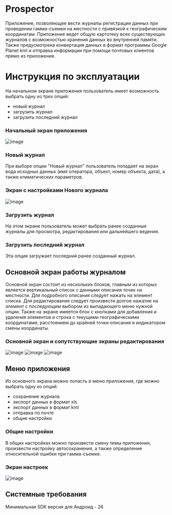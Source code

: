 # Prospector 
Приложение, позволяющее вести журналы регистрации данных при проведении гамма-съемки на местности с привязкой к географическим координатам.
Приложение ведет общую картотеку всех существующих журналов с возможностью хранения данных во внутренней памяти.
Также предусмотрена конвертация данных в формат программы Google Planet kml и отправка информации при помощи почтовых клиентов прямо из приложения. 
# Инструкция по эксплуатации
На начальном экране приложения пользователь имеет возможность выбрать одну из трех опций:
- новый журнал
- загрузить журнал
- загрузить последний журнал
### Начальный экран приложения
![image](https://github.com/vladalexeco/Prospector/assets/27238541/36a76eaa-0828-48eb-ab1b-7118d6821665)
### Новый журнал
При выборе опции "Новый журнал" пользователь попадает на экран вода исходных данных (имя оператора, объект, номер объекта, дата), а также климатических параметров.
### Экран с настройками Нового журнала
![image](https://github.com/vladalexeco/Prospector/assets/27238541/8e30ce94-713a-4814-851f-1429c90ad6a9)
### Загрузить журнал
На этом экране пользователь может выбрать ранее созданные журналы для просмотра, редактирования или дальнейшего ведения.
### Загрузить последний журнал
Эта опция загружает последний ранее созданный журнал.
## Основной экран работы журналом
Основной экран состоит из нескольких блоков, главным из которых является вертикальный список с данными описания точек на местности. Для подробного описания следует нажать на элемент списка. Для редактирования 
следует произвести долгое нажатие на элемент с последующим выбором из выпадающего меню нужной опции. Также на экране имеется блок с кнопками для добавления и удаления элементов и строка с текущими географическими
координатами, расстоянием до крайней точки описания и индикатором смены координаты.
### Основной экран и сопутствующие экраны редактирования
![image](https://github.com/vladalexeco/Prospector/assets/27238541/7b5a74dd-f526-4375-b2e1-efadd1186dc6)
![image](https://github.com/vladalexeco/Prospector/assets/27238541/a225c47b-be73-4d3c-a246-164c3c50afd4)
![image](https://github.com/vladalexeco/Prospector/assets/27238541/161ada20-8618-4b4f-9ef0-341d3eced1a0)
## Меню приложения
Из основного экрана можно попасть в меню приложения, где можно выбрать одну из опций:
- сохранение журнала
- экспорт данных в формат xls
- экспорт данных в формат kml
- отправка по почте
- общие настройки
### Общие настройки
В общих настройках можно произвести смену темы приложения, произвести настройку автосохранения, а также определение относительной ошибки при гамма-съемке.
### Экран настроек
![image](https://github.com/vladalexeco/Prospector/assets/27238541/4029e448-c30f-443c-96bf-45b6b5e50b41)
## Системные требования
Минимальная SDK версия для Андроид - 26
